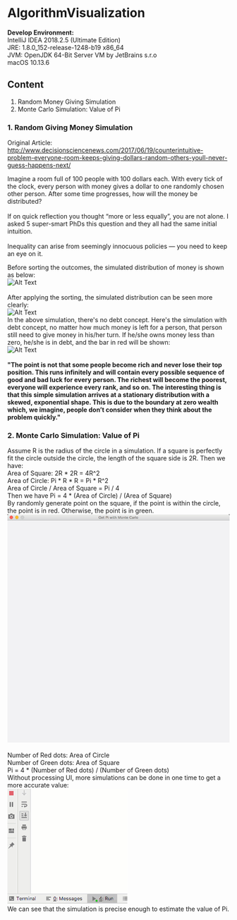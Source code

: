 # AlgorithmVisualization

**Develop Environment:**<br />
IntelliJ IDEA 2018.2.5 (Ultimate Edition)<br />
JRE: 1.8.0_152-release-1248-b19 x86_64<br />
JVM: OpenJDK 64-Bit Server VM by JetBrains s.r.o<br />
macOS 10.13.6<br />

## Content <br />
1. Random Money Giving Simulation
2. Monte Carlo Simulation: Value of Pi 

### 1. Random Giving Money Simulation<br />
Original Article: <http://www.decisionsciencenews.com/2017/06/19/counterintuitive-problem-everyone-room-keeps-giving-dollars-random-others-youll-never-guess-happens-next/> <br />

Imagine a room full of 100 people with 100 dollars each. With every tick of the clock, every person with money gives a dollar to one randomly chosen other person. After some time progresses, how will the money be distributed? <br />
<br />
If on quick reflection you thought “more or less equally”, you are not alone. I asked 5 super-smart PhDs this question and they all had the same initial intuition. <br />
<br />
Inequality can arise from seemingly innocuous policies — you need to keep an eye on it.

Before sorting the outcomes, the simulated distribution of money is shown as below:<br />
![Alt Text](https://github.com/yinliren/AlgorithmVisualization/blob/master/src/RandomMoneyGiving/RandomGivingMoney.gif)<br />
<br />
After applying the sorting, the simulated distribution can be seen more clearly: <br />
![Alt Text](https://github.com/yinliren/AlgorithmVisualization/blob/master/src/RandomMoneyGiving/RandomMoneyGiving_Sorted.gif)
<br />
In the above simulation, there's no debt concept. Here's the simulation with debt concept, no matter how much money is left for a person, that person still need to give money in his/her turn. If he/she owns money less than zero, he/she is in debt, and the bar in red will be shown: <br />
![Alt Text](https://github.com/yinliren/AlgorithmVisualization/blob/master/src/RandomMoneyGiving/RandomGivingMoney_withDebt.gif) <br />
<br />
**"The point is not that some people become rich and never lose their top position. This runs infinitely and will contain every possible sequence of good and bad luck for every person. The richest will become the poorest, everyone will experience every rank, and so on. The interesting thing is that this simple simulation arrives at a stationary distribution with a skewed, exponential shape. This is due to the boundary at zero wealth which, we imagine, people don’t consider when they think about the problem quickly."**

### 2. Monte Carlo Simulation: Value of Pi <br />
Assume R is the radius of the circle in a simulation. If a square is perfectly fit the circle outside the circle, the length of the square side is 2R. Then we have: <br />
Area of Square: 2R * 2R = 4R^2 <br />
Area of Circle: Pi * R * R = Pi * R^2 <br />
Area of Circle / Area of Square = Pi / 4 <br />
Then we have Pi = 4 * (Area of Circle) / (Area of Square) <br />
By randomly generate point on the square, if the point is within the circle, the point is in red. Otherwise, the point is in green. <br />
![Alt Text](https://github.com/yinliren/AlgorithmVisualization/blob/master/src/MonteCarloSimulation/MonteCarloSimulation_Pi.gif) <br />
<br />
Number of Red dots: Area of Circle <br />
Number of Green dots: Area of Square <br />
Pi = 4 * (Number of Red dots) / (Number of Green dots) <br />
Without processing UI, more simulations can be done in one time to get a more accurate value: <br />
![Alt Text](https://github.com/yinliren/AlgorithmVisualization/blob/master/src/MonteCarloSimulation/MonteCarloExperiment.gif) <br />
We can see that the simulation is precise enough to estimate the value of Pi. <br />
